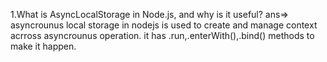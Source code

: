 1.What is AsyncLocalStorage in Node.js, and why is it useful?
ans=>
asyncrounus local storage in nodejs is used to create and manage context acrross asyncrounus operation.
it has .run,.enterWith(),.bind() methods to make it happen.     